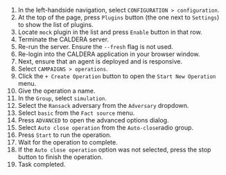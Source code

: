 1. In the left-handside navigation, select `CONFIGURATION > configuration`.
1. At the top of the page, press `Plugins` button (the one next to `Settings`) to show the list of plugins.
1. Locate `mock` plugin in the list and press `Enable` button in that row.
1. Terminate the CALDERA server.
1. Re-run the server. Ensure the `--fresh` flag is not used.
1. Re-login into the CALDERA application in your browser window.
1. Next, ensure that an agent is deployed and is responsive.
1. Select `CAMPAIGNS > operations`.
1. Click the `+ Create Operation` button to open the `Start New Operation` menu.
1. Give the operation a name.
1. In the `Group`, select `simulation`.
1. Select the `Ransack` adversary from the `Adversary` dropdown.
1. Select `basic` from the `Fact source` menu.
1. Press `ADVANCED` to open the advanced options dialog.
1. Select `Auto close operation` from the `Auto-close`radio group.
1. Press `Start` to run the operation.
1. Wait for the operation to complete.
1. If the `Auto close operation` option was not selected, press the stop button to finish the operation.
1. Task completed.
